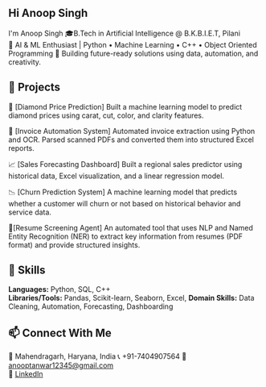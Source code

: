 ## Hi  Anoop Singh
I'm Anoop Singh
🎓B.Tech in Artificial Intelligence @ B.K.B.I.E.T, Pilani  
🤖 AI & ML Enthusiast | Python • Machine Learning • C++  •  Object Oriented Programming
💼 Building future-ready solutions using data, automation, and creativity.

## 🚀 Projects
💎 [Diamond Price Prediction]
      Built a machine learning model to predict diamond prices using carat, cut, color, and clarity features.  

🧾 [Invoice Automation System]
      Automated invoice extraction using Python and OCR. Parsed scanned PDFs and converted them into structured Excel reports.
 
 📈 [Sales Forecasting Dashboard]
    Built a regional sales predictor using historical data, Excel visualization, and a linear regression model.

📉 [Churn Prediction System]
   A machine learning model that predicts whether a customer will churn or not based on historical behavior and service data.

🤖[Resume Screening Agent]
   An automated tool that uses NLP and Named Entity Recognition (NER) to extract key information from resumes (PDF format) and provide structured insights.

   ## 🧠 Skills

**Languages:** Python, SQL, C++  
**Libraries/Tools:** Pandas, Scikit-learn, Seaborn, Excel, 
**Domain Skills:** Data Cleaning, Automation, Forecasting, Dashboarding 


## 📫 Connect With Me

📍 Mahendragarh, Haryana, India 
📞 +91-7404907564
📧 anooptanwar12345@gmail.com  
🔗 [LinkedIn](www.linkedin.com/in/anoop-singh-839721306)  

<!--
-->
